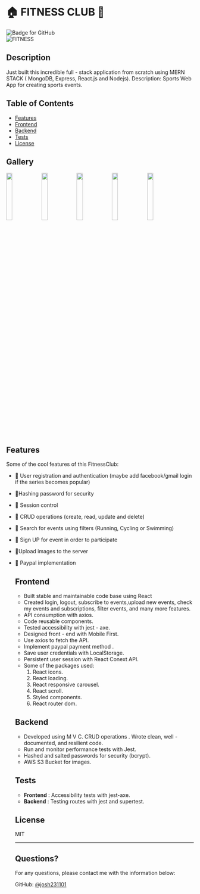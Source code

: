 # :house: FITNESS CLUB :muscle:
  ![Badge for GitHub](https://img.shields.io/github/languages/top/jordanwhunter/readme-generator?style=flat&logo=appveyor) <br/>
![FITNESS](https://user-images.githubusercontent.com/47585614/110193559-3afeb880-7dfa-11eb-8fa8-b942f7515f4d.gif)

  
  ## Description 

Just built this incredible full - stack application from scratch using MERN STACK ( MongoDB, Express, React.js and Nodejs).
Description: Sports Web App for creating sports events.

  ## Table of Contents
  * [Features](#features)
  * [Frontend](#frontend)
  * [Backend](#backend)
  * [Tests](#tests)
  * [License](#license)
  
  ## Gallery
  <img src="https://i.ibb.co/Z6XXM2w/FItness-Club.png" width="18%"></img> <img src="https://i.ibb.co/0YBz09w/Screenshot-from-2021-03-05-21-35-05.png" width="18%"></img>  <img src="https://i.ibb.co/dpZxrn7/Screenshot-from-2021-03-05-21-34-21.png" width="18%"></img> <img src="https://i.ibb.co/RpDShY3/Screenshot-from-2021-03-05-21-35-18.png" width="18%"></img> <img src="https://i.ibb.co/f2HbSSY/Screenshot-from-2021-03-05-21-33-35.png" width="18%"></img> 
  
  ## Features
  
 Some of the cool features of this FitnessClub:
* :muscle: User registration and authentication (maybe add facebook/gmail login if the series becomes popular)
* :muscle:Hashing password for security
* :muscle: Session control
* :muscle: CRUD operations (create, read, update and delete)
* :muscle: Search for events using filters (Running, Cycling or Swimming)
* :muscle: Sign UP for event in order to participate
* :muscle:Upload images to the server
* :muscle: Paypal implementation
  
  ## Frontend 
  
  * Built stable and maintainable code base using React
  * Created login, logout, subscribe to events,upload new events, check my events and subscriptions,
filter events, and many more features.
  * API consumption with axios.
  * Code reusable components.
  * Tested accessibility with jest - axe.
  * Designed front - end with Mobile First.
  * Use axios to fetch the API.
  * Implement paypal payment method .
  * Save user credentials with LocalStorage.
  * Persistent user session with React Conext API.
  * Some of the packages used:
      1. React icons.
      2. React loading.
      3. React responsive carousel.
      4. React scroll.
      5. Styled components.
      6. React router dom.  

  ## Backend
  
  
  * Developed using M V C. CRUD operations . Wrote clean, well - documented, and resilient code.
  * Run and monitor performance tests with Jest. 
  * Hashed and salted passwords for security (bcrypt).
  * AWS S3 Bucket for images.
  
  ## Tests
  
  
  * **Frontend** : Accessibility tests with jest-axe.
  * **Backend** : Testing routes with jest and supertest.
  
  ## License
  
  MIT
  
  ---
  
  ## Questions?
  
  For any questions, please contact me with the information below:
 
  GitHub: [@josh231101](https://api.github.com/users/josh231101)
